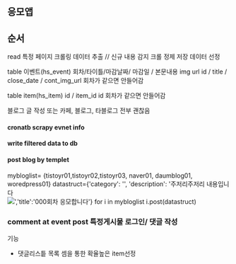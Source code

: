 ## 응모앱

## 순서 
read  특정 페이지 크롤링
데이터 추출 // 신규 내용 감지
크롤 정제 저장 데이터 선정
 
 table 이벤트(hs_event)
 회차/타이틀/마감날짜/ 마감일 / 본문내용 img url
 id  / title / close_date / cont_img_url
 회차가 같으면 안들어감
 
 table item(hs_item)
 id / item_id
 id 회차가 같으면 안들어감

블로그 글 작성  또는 카페, 블로그, 타블로그 전부 괜찮음

#### cronatb  scrapy evnet info

#### write filtered data to db

#### post blog by templet

mybloglist= {tistoyr01,tistoyr02,tistoyr03, naver01, daumblog01, woredpress01}
datastruct={'category': '', 'description': '주저리주저리 내용입니다<br> <img src="http://example.com/aaa.jpg">','title':'000회차 응모합니다'}
for i in  mybloglist
 i.post(datastruct)
 
### comment at event post 특정게시물 로그인/ 댓글 작성



기능
- 댓글리스틑 목록 셈을 통한 확율높은 item선정


